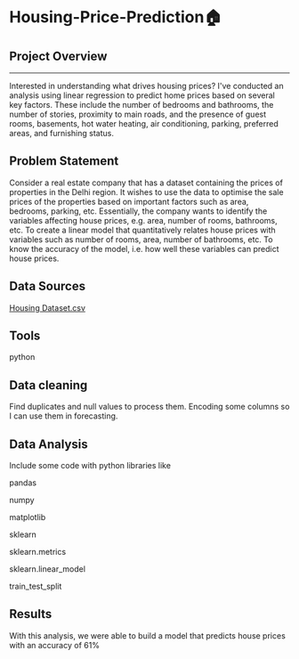 # Housing-Price-Prediction🏠

## Project Overview
---
Interested in understanding what drives housing prices? I've conducted an analysis using linear regression to predict home prices based on several key factors. These include the number 
of bedrooms and bathrooms, the number of stories, proximity to main roads, and the presence of guest rooms, basements, hot water heating, air conditioning, parking, preferred areas, and 
   furnishing status.

## Problem Statement
  Consider a real estate company that has a dataset containing the prices of properties in the Delhi region. It wishes to use the data to
  optimise the sale prices of the properties based on important factors such as area, bedrooms, parking, etc. Essentially, the company
  wants to identify the variables affecting house prices, e.g. area, number of rooms, bathrooms, etc.
  To create a linear model that quantitatively relates house prices with variables such as number of rooms, area, number of bathrooms, etc.
  To know the accuracy of the model, i.e. how well these variables can predict house prices.

## Data Sources
  [Housing Dataset.csv](https://www.kaggle.com/datasets/ashydv/housing-dataset)

## Tools
  python 

## Data cleaning 
  Find duplicates and null values to process them.
  Encoding some columns so I can use them in forecasting.

 
## Data Analysis
  Include some code with python libraries like
  
pandas 

numpy

matplotlib 

sklearn

sklearn.metrics

sklearn.linear_model

train_test_split

## Results 
  With this analysis, we were able to build a model that predicts house prices with an accuracy of 61%
